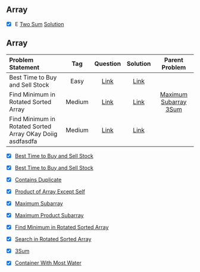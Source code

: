 ## Array

- [x] E [Two Sum](https://leetcode.com/problems/two-sum/)   [Solution](https://github.com/aatman-24/DSA/blob/main/LeetCode/Easy/1.%20Two%20Sum.cpp)


## Array

| Problem Statement                                          | Tag   |  Question  | Solution  | Parent Problem                     |
| :------------------------------------------------------    | :---: | :-------:  | :-------: | :-----------------------------:    |
| Best Time to Buy and Sell Stock                            | Easy  | [Link](https://leetcode.com/problems/best-time-to-buy-and-sell-stock/) | [Link](https://github.com/aatman-24/DSA/blob/main/LeetCode/Easy/1.%20Two%20Sum.cpp) |
| Find Minimum in Rotated Sorted Array | Medium | [Link](https://leetcode.com/problems/find-minimum-in-rotated-sorted-array/) | [Link](https://leetcode.com/problems/find-minimum-in-rotated-sorted-array/) | [Maximum Subarray](https://leetcode.com/problems/maximum-product-subarray/) [3Sum](https://leetcode.com/problems/3sum/)
| Find Minimum in Rotated Sorted Array OKay Doiig asdfasdfa | Medium | [Link](https://leetcode.com/problems/find-minimum-in-rotated-sorted-array/) | [Link](https://leetcode.com/problems/find-minimum-in-rotated-sorted-array/) |



- [x] [Best Time to Buy and Sell Stock](https://leetcode.com/problems/best-time-to-buy-and-sell-stock/)
- [x] [Best Time to Buy and Sell Stock](https://leetcode.com/problems/best-time-to-buy-and-sell-stock/)
- [x] [Contains Duplicate](https://leetcode.com/problems/contains-duplicate/)
- [x] [Product of Array Except Self](https://leetcode.com/problems/product-of-array-except-self/)
- [x] [Maximum Subarray](https://leetcode.com/problems/maximum-subarray/)
- [x] [Maximum Product Subarray](https://leetcode.com/problems/maximum-product-subarray/)
- [x] [Find Minimum in Rotated Sorted Array](https://leetcode.com/problems/find-minimum-in-rotated-sorted-array/)
- [x] [Search in Rotated Sorted Array](https://leetcode.com/problems/search-in-rotated-sorted-array/)
- [x] [3Sum](https://leetcode.com/problems/3sum/)
- [x] [Container With Most Water](https://leetcode.com/problems/container-with-most-water/)


